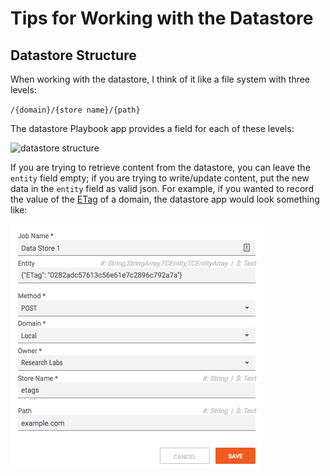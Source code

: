 # Tips for Working with the Datastore

## Datastore Structure

When working with the datastore, I think of it like a file system with three levels:

`/{domain}/{store name}/{path}`

The datastore Playbook app provides a field for each of these levels:

![datastore structure](_images/datastore_structure.png)

If you are trying to retrieve content from the datastore, you can leave the `entity` field empty; if you are trying to write/update content, put the new data in the `entity` field as valid json. For example, if you wanted to record the value of the [ETag](https://en.wikipedia.org/wiki/HTTP_ETag) of a domain, the datastore app would look something like:

![datastore example storing the etag for a domain](_images/example_datastore.png)
